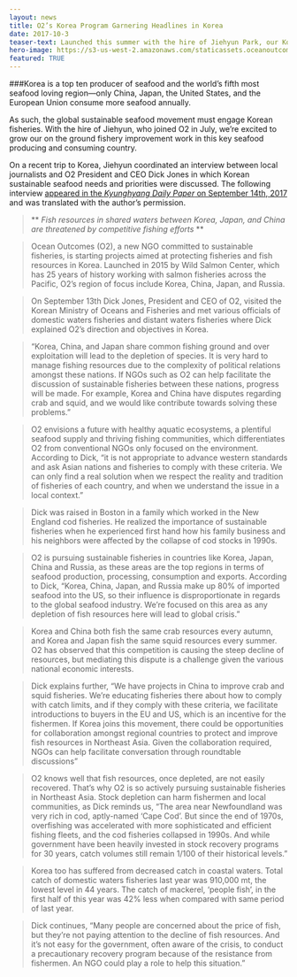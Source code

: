 ```yaml
---
layout: news
title: O2’s Korea Program Garnering Headlines in Korea
date: 2017-10-3
teaser-text: Launched this summer with the hire of Jiehyun Park, our Korea Program is already garnering headlines in Korea, one of the world’s preeminent fish producing and consuming countries.
hero-image: https://s3-us-west-2.amazonaws.com/staticassets.oceanoutcomes.org/hero+photos/placeholderhero.jpg
featured: TRUE
---
```

###Korea is a top ten producer of seafood and the world’s fifth most seafood loving region—only China, Japan, the United States, and the European Union consume more seafood annually. 

As such, the global sustainable seafood movement must engage Korean fisheries. With the hire of Jiehyun, who joined O2 in July, we’re excited to grow our on the ground fishery improvement work in this key seafood producing and consuming country. 

On a recent trip to Korea, Jiehyun coordinated an interview between local journalists and O2 President and CEO Dick Jones in which Korean sustainable seafood needs and priorities were discussed. The following interview <a href="http://v.media.daum.net/v/20170914212658438?rcmd=rn" target="_blank">appeared in the *Kyunghyang Daily Paper* on September 14th, 2017</a> and was translated with the author’s permission.

> ** *Fish resources in shared waters between Korea, Japan, and China are threatened by competitive fishing efforts* **

> Ocean Outcomes (O2), a new NGO committed to sustainable fisheries, is starting projects aimed at protecting fisheries and fish resources in Korea. Launched in 2015 by Wild Salmon Center, which has 25 years of history working with salmon fisheries across the Pacific, O2’s region of focus include Korea, China, Japan, and Russia.

> On September 13th Dick Jones, President and CEO of O2, visited the Korean Ministry of Oceans and Fisheries and met various officials of domestic waters fisheries and distant waters fisheries where Dick explained O2’s direction and objectives in Korea.

> “Korea, China, and Japan share common fishing ground and over exploitation will lead to the depletion of species. It is very hard to manage fishing resources due to the complexity of political relations amongst these nations. If NGOs such as O2 can help facilitate the discussion of sustainable fisheries between these nations, progress will be made. For example, Korea and China have disputes regarding crab and squid, and we would like contribute towards solving these problems.” 

> O2 envisions a future with healthy aquatic ecosystems, a plentiful seafood supply and thriving fishing communities, which differentiates O2 from conventional NGOs only focused on the environment. According to Dick, “it is not appropriate to advance western standards and ask Asian nations and fisheries to comply with these criteria. We can only find a real solution when we respect the reality and tradition of fisheries of each country,  and when we understand the issue in a local context.”

> Dick was raised in Boston in a family which worked in the New England cod fisheries. He realized the importance of sustainable fisheries when he experienced first hand how his family business and his neighbors were affected by the collapse of cod stocks in 1990s. 

> O2 is pursuing sustainable fisheries in countries like Korea, Japan, China and Russia, as these areas are the top regions in terms of seafood production, processing, consumption and exports. According to Dick, “Korea, China, Japan, and Russia make up 80% of imported seafood into the US, so their influence is disproportionate in regards to the global seafood industry. We’re focused on this area as any depletion of fish resources here will lead to global crisis.”

> Korea and China both fish the same crab resources every autumn, and Korea and Japan fish the same squid resources every summer. O2 has observed that this competition is causing the steep decline of resources, but mediating this dispute is a challenge given the various national economic interests.

> Dick explains further, “We have projects in China to improve crab and squid fisheries. We’re educating fisheries there about how to comply with catch limits, and if they comply with these criteria, we facilitate introductions to buyers in the EU and US, which is an incentive for the fishermen. If Korea joins this movement, there could be opportunities for collaboration amongst regional countries to protect and improve fish resources in Northeast Asia. Given the collaboration required, NGOs can help facilitate conversation through roundtable discussions”

> O2 knows well that fish resources, once depleted, are not easily recovered. That’s why O2 is so actively pursuing sustainable fisheries in Northeast Asia. Stock depletion can harm fishermen and local communities, as Dick reminds us, “The area near Newfoundland was very rich in cod, aptly-named ‘Cape Cod’. But since the end of 1970s, overfishing was accelerated with more sophisticated and efficient fishing fleets, and the cod fisheries collapsed in 1990s. And while government have been heavily invested in stock recovery programs for 30 years, catch volumes still remain 1/100 of their historical levels.”

> Korea too has suffered from decreased catch in coastal waters. Total catch of domestic waters fisheries last year was 910,000 mt, the lowest level in 44 years. The catch of mackerel, ‘people fish’, in the first half of this year was 42% less when compared with same period of last year. 

> Dick continues, “Many people are concerned about the price of fish, but they’re not paying attention to the decline of fish resources. And it’s not easy for the government, often aware of the crisis, to conduct a precautionary recovery program because of the resistance from fishermen. An NGO could play a role to help this situation.”
